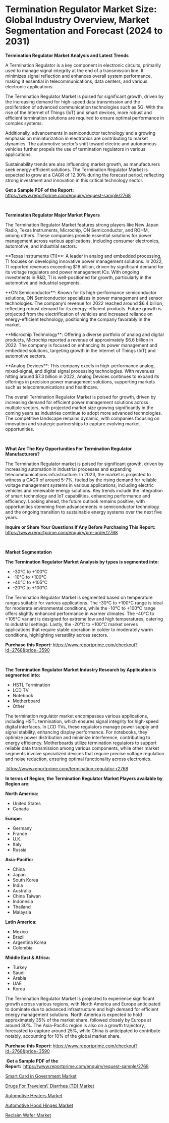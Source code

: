 <p><h1>Termination Regulator Market Size: Global Industry Overview, Market Segmentation and Forecast (2024 to 2031)</h1></p><p><strong>Termination Regulator Market Analysis and Latest Trends</strong></p>
<p><p>A Termination Regulator is a key component in electronic circuits, primarily used to manage signal integrity at the end of a transmission line. It minimizes signal reflection and enhances overall system performance, making it essential in telecommunications, data centers, and various electronic applications.</p><p>The Termination Regulator Market is poised for significant growth, driven by the increasing demand for high-speed data transmission and the proliferation of advanced communication technologies such as 5G. With the rise of the Internet of Things (IoT) and smart devices, more robust and efficient termination solutions are required to ensure optimal performance in complex systems. </p><p>Additionally, advancements in semiconductor technology and a growing emphasis on miniaturization in electronics are contributing to market dynamics. The automotive sector’s shift toward electric and autonomous vehicles further propels the use of termination regulators in various applications. </p><p>Sustainability trends are also influencing market growth, as manufacturers seek energy-efficient solutions. The Termination Regulator Market is expected to grow at a CAGR of 12.30% during the forecast period, reflecting strong investment and innovation in this critical technology sector.</p></p>
<p><strong>Get a Sample PDF of the Report:&nbsp;</strong> <a href="https://www.reportprime.com/enquiry/request-sample/2768">https://www.reportprime.com/enquiry/request-sample/2768</a></p>
<p>&nbsp;</p>
<p><strong>Termination Regulator Major Market Players</strong></p>
<p><p>The Termination Regulator Market features strong players like New Japan Radio, Texas Instruments, Microchip, ON Semiconductor, and ROHM, among others. These companies provide essential solutions for power management across various applications, including consumer electronics, automotive, and industrial sectors.</p><p>**Texas Instruments (TI)**: A leader in analog and embedded processing, TI focuses on developing innovative power management solutions. In 2022, TI reported revenues exceeding $18 billion, driven by significant demand for its voltage regulators and power management ICs. With ongoing investments in R&D, TI is well-positioned for growth, particularly in the automotive and industrial segments.</p><p>**ON Semiconductor**: Known for its high-performance semiconductor solutions, ON Semiconductor specializes in power management and sensor technologies. The company’s revenue for 2022 reached around $6.4 billion, reflecting robust demand for its energy-efficient products. Future growth is projected from the electrification of vehicles and increased reliance on energy-efficient technology, positioning the company favorably in the market.</p><p>**Microchip Technology**: Offering a diverse portfolio of analog and digital products, Microchip reported a revenue of approximately $6.6 billion in 2022. The company is focused on enhancing its power management and embedded solutions, targeting growth in the Internet of Things (IoT) and automotive sectors.</p><p>**Analog Devices**: This company excels in high-performance analog, mixed-signal, and digital signal processing technologies. With revenues hitting around $7.3 billion in 2022, Analog Devices continues to expand its offerings in precision power management solutions, supporting markets such as telecommunications and healthcare.</p><p>The overall Termination Regulator Market is poised for growth, driven by increasing demand for efficient power management solutions across multiple sectors, with projected market size growing significantly in the coming years as industries continue to adopt more advanced technologies. The competitive landscape remains dynamic, with companies focusing on innovation and strategic partnerships to capture evolving market opportunities.</p></p>
<p>&nbsp;</p>
<p><strong>What Are The Key Opportunities For Termination Regulator Manufacturers?</strong></p>
<p><p>The Termination Regulator market is poised for significant growth, driven by increasing automation in industrial processes and expanding telecommunications infrastructure. In 2023, the market is projected to witness a CAGR of around 5-7%, fueled by the rising demand for reliable voltage management systems in various applications, including electric vehicles and renewable energy solutions. Key trends include the integration of smart technology and IoT capabilities, enhancing performance and efficiency. Looking ahead, the future outlook remains positive, with opportunities stemming from advancements in semiconductor technology and the ongoing transition to sustainable energy systems over the next five years.</p></p>
<p><strong>Inquire or Share Your Questions If Any Before Purchasing This Report:</strong> <a href="https://www.reportprime.com/enquiry/pre-order/2768">https://www.reportprime.com/enquiry/pre-order/2768</a></p>
<p>&nbsp;</p>
<p><strong>Market Segmentation</strong></p>
<p><strong>The Termination Regulator Market Analysis by types is segmented into:</strong></p>
<p><ul><li>-30°C to +100°C</li><li>-10°C to +100°C</li><li>-40°C to +105°C</li><li>-20°C to +100°C</li></ul></p>
<p><p>The Termination Regulator Market is segmented based on temperature ranges suitable for various applications. The -30°C to +100°C range is ideal for moderate environmental conditions, while the -10°C to +100°C range offers slightly enhanced performance in warmer climates. The -40°C to +105°C variant is designed for extreme low and high temperatures, catering to industrial settings. Lastly, the -20°C to +100°C market serves applications that require stable operation in colder to moderately warm conditions, highlighting versatility across sectors.</p></p>
<p><strong>Purchase this Report:&nbsp;</strong><a href="https://www.reportprime.com/checkout?id=2768&price=3590">https://www.reportprime.com/checkout?id=2768&price=3590</a></p>
<p>&nbsp;</p>
<p><strong>The Termination Regulator Market Industry Research by Application is segmented into:</strong></p>
<p><ul><li>HSTL Termination</li><li>LCD TV</li><li>Notebook</li><li>Motherboard</li><li>Other</li></ul></p>
<p><p>The termination regulator market encompasses various applications, including HSTL termination, which ensures signal integrity for high-speed digital interfaces. In LCD TVs, these regulators manage power supply and signal stability, enhancing display performance. For notebooks, they optimize power distribution and minimize interference, contributing to energy efficiency. Motherboards utilize termination regulators to support reliable data transmission among various components, while other market segments involve specialized devices that require precise voltage regulation and noise reduction, ensuring optimal functionality across electronics.</p></p>
<p><a href="https://www.reportprime.com/termination-regulator-r2768">&nbsp;https://www.reportprime.com/termination-regulator-r2768</a></p>
<p><strong>In terms of Region, the Termination Regulator Market Players available by Region are:</strong></p>
<p>
    <p> <strong> North America: </strong>
        <ul>
            <li>United States</li>
            <li>Canada</li>
        </ul>
        </p> 
    <p> <strong> Europe: </strong>
        <ul>
            <li>Germany</li>
            <li>France</li>
            <li>U.K.</li>
            <li>Italy</li>
            <li>Russia</li>
        </ul>
        </p> 
    <p> <strong> Asia-Pacific: </strong>
        <ul>
            <li>China</li>
            <li>Japan</li>
            <li>South Korea</li>
            <li>India</li>
            <li>Australia</li>
            <li>China Taiwan</li>
            <li>Indonesia</li>
            <li>Thailand</li>
            <li>Malaysia</li>
        </ul>
        </p> 
    <p> <strong> Latin America: </strong>
        <ul>
            <li>Mexico</li>
            <li>Brazil</li>
            <li>Argentina Korea</li>
            <li>Colombia</li>
        </ul>
        </p> 
    <p> <strong> Middle East & Africa: </strong>
        <ul>
            <li>Turkey</li>
            <li>Saudi</li>
            <li>Arabia</li>
            <li>UAE</li>
            <li>Korea</li>
        </ul>
    </p>
    </p>
<p><p>The Termination Regulator Market is projected to experience significant growth across various regions, with North America and Europe anticipated to dominate due to advanced infrastructure and high demand for efficient energy management solutions. North America is expected to hold approximately 35% of the market share, followed closely by Europe at around 30%. The Asia-Pacific region is also on a growth trajectory, forecasted to capture around 25%, while China is anticipated to contribute notably, accounting for 10% of the global market share.</p></p>
<p><strong>Purchase this Report: </strong><a href="https://www.reportprime.com/checkout?id=2768&price=3590">https://www.reportprime.com/checkout?id=2768&price=3590</a></p>
<p>&nbsp;<strong>Get a Sample PDF of the Report:&nbsp;&nbsp;</strong><a href="https://www.reportprime.com/enquiry/request-sample/2768">https://www.reportprime.com/enquiry/request-sample/2768</a></p>
<p><strong></strong></p>
<p><p><a href="https://github.com/SanjidaKhan901/Market-Research-Report-List-1/blob/main/smart-card-in-government-market.md">Smart Card in Government Market</a></p><p><a href="https://issuu.com/reportprime-2/docs/drugs-for-travelers-diarrhea-td-mar_fa14de52e85573">Drugs For Travelers\' Diarrhea (TD) Market</a></p><p><a href="https://www.linkedin.com/pulse/automotive-heaters-market-research-report-exploring-size-revenue-i9gdf?trackingId=6IxM7rc7QKexHYlSX%2BP4ow%3D%3D">Automotive Heaters Market</a></p><p><a href="https://www.linkedin.com/pulse/automotive-hood-hinges-market-evolution-global-trends-xdnqc?trackingId=xeh%2FB3QKRlS5a3SVmWriXg%3D%3D">Automotive Hood Hinges Market</a></p><p><a href="https://github.com/AngelaWalsh696/Market-Research-Report-List-1/blob/main/reclaim-wafer-market.md">Reclaim Wafer Market</a></p></p>